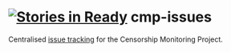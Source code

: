 [![Stories in Ready](https://badge.waffle.io/openrightsgroup/cmp-issues.png?label=ready&title=Ready)](https://waffle.io/openrightsgroup/cmp-issues)
cmp-issues
==========

Centralised [issue tracking](https://github.com/openrightsgroup/cmp-issues/issues) for the Censorship Monitoring Project.
